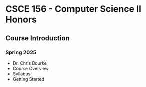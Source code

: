 
# CSCE 156 - Computer Science II Honors
## Course Introduction
### Spring 2025

* Dr. Chris Bourke
* Course Overview
* Syllabus
* Getting Started


```text







```
